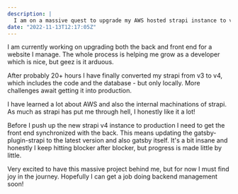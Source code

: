 ```yaml
---
description: |
  I am on a massive quest to upgrade my AWS hosted strapi instance to v4 and my gatsby front end to v5
date: "2022-11-13T12:17:05Z"
---
```


I am currently working on upgrading both the back and front end for a website I manage. The whole process is helping me grow as a developer which is nice, but geez is it arduous.

After probably 20+ hours I have finally converted my strapi from v3 to v4, which includes the code and the database - but only locally. More challenges await getting it into production.

I have learned a lot about AWS and also the internal machinations of strapi. As much as strapi has put me through hell, I honestly like it a lot!

Before I push up the new strapi v4 instance to production I need to get the front end synchronized with the back. This means updating the gatsby-plugin-strapi to the latest version and also gatsby itself. It's a bit insane and honestly I keep hitting blocker after blocker, but progress is made little by little.

Very excited to have this massive project behind me, but for now I must find joy in the journey. Hopefully I can get a job doing backend management soon!
